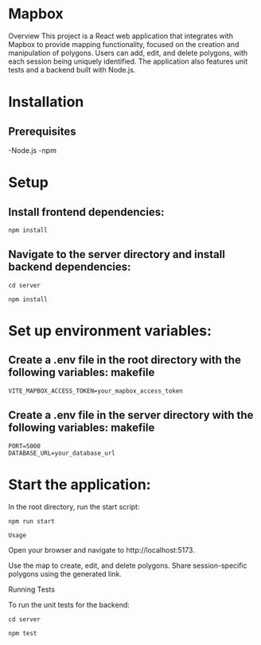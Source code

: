 # Mapbox

Overview This project is a React web application that integrates with Mapbox to provide mapping functionality, focused on the creation and manipulation of polygons. Users can add, edit, and delete polygons, with each session being uniquely identified. The application also features unit tests and a backend built with Node.js.

# Installation 

## Prerequisites 
-Node.js 
-npm

# Setup

## Install frontend dependencies:

    npm install

## Navigate to the server directory and install backend dependencies:

    cd server

    npm install

# Set up environment variables:

## Create a .env file in the root directory with the following variables: makefile

    VITE_MAPBOX_ACCESS_TOKEN=your_mapbox_access_token

## Create a .env file in the server directory with the following variables: makefile

    PORT=5000 
    DATABASE_URL=your_database_url

# Start the application:

In the root directory, run the start script:

    npm run start

    Usage

Open your browser and navigate to http://localhost:5173.

Use the map to create, edit, and delete polygons. Share session-specific polygons using the generated link.

Running Tests

To run the unit tests for the backend:

    cd server

    npm test
